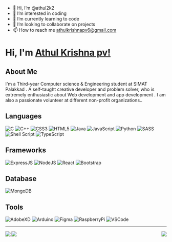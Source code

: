 - 👋 Hi, I’m @athul2k2
- 👀 I’m interested in coding 
- 🌱 I’m currently learning to code
- 💞️ I’m looking to collaborate on projects
- 📫 How to reach me athulkrishnapv6@gmail.com

<!---
athul2k2/athul2k2 is a ✨ special ✨ repository because its `README.md` (this file) appears on your GitHub profile.
You can click the Preview link to take a look at your changes.
--->


# Hi, I'm [Athul Krishna pv!](https://www.linkedin.com/in/athul-krishna-pv-9a12301a8//)

## About Me
  I'm a Third-year Computer science & Engineering student at SIMAT Palakkad . A self-taught creative developer and problem solver, who is extremely enthusiastic about Web development and app development . I am also a passionate volunteer at different non-profit organizations..

## Languages
![C](https://img.shields.io/badge/c-%2300599C.svg?style=for-the-badge&logo=c&logoColor=white)
![C++](https://img.shields.io/badge/c++-%2300599C.svg?style=for-the-badge&logo=c%2B%2B&logoColor=white)
![CSS3](https://img.shields.io/badge/css3-%231572B6.svg?style=for-the-badge&logo=css3&logoColor=white)
![HTML5](https://img.shields.io/badge/html5-%23E34F26.svg?style=for-the-badge&logo=html5&logoColor=white)
![Java](https://img.shields.io/badge/java-%23ED8B00.svg?style=for-the-badge&logo=java&logoColor=white)
![JavaScript](https://img.shields.io/badge/javascript-%23323330.svg?style=for-the-badge&logo=javascript&logoColor=%23F7DF1E)
![Python](https://img.shields.io/badge/python-3670A0?style=for-the-badge&logo=python&logoColor=ffdd54)
![SASS](https://img.shields.io/badge/SASS-hotpink.svg?style=for-the-badge&logo=SASS&logoColor=white)
![Shell Script](https://img.shields.io/badge/shell_script-%23121011.svg?style=for-the-badge&logo=gnu-bash&logoColor=white)
![TypeScript](https://img.shields.io/badge/TypeScript-007ACC?style=for-the-badge&logo=typescript&logoColor=white)

## Frameworks
![ExpressJS](https://img.shields.io/badge/Express.js-404D59?style=for-the-badge)
![NodeJS](https://img.shields.io/badge/node.js-6DA55F?style=for-the-badge&logo=node.js&logoColor=white)
![React](https://img.shields.io/badge/react-%2320232a.svg?style=for-the-badge&logo=react&logoColor=%2361DAFB)
![Bootstrap](https://img.shields.io/badge/bootstrap-%23563D7C.svg?style=for-the-badge&logo=bootstrap&logoColor=white)


## Database
![MongoDB](https://img.shields.io/badge/MongoDB-4EA94B?style=for-the-badge&logo=mongodb&logoColor=whit)

## Tools
![AdobeXD](https://img.shields.io/badge/Adobe%20XD-470137?style=for-the-badge&logo=Adobe%20XD&logoColor=#FF61F6)
![Arduino](https://img.shields.io/badge/Arduino-00979D?style=for-the-badge&logo=Arduino&logoColor=white)
![Figma](https://img.shields.io/badge/Figma-272727?style=for-the-badge&logo=figma&logoColor=white)
![RaspberryPi](	https://img.shields.io/badge/Raspberry%20Pi-A22846?style=for-the-badge&logo=Raspberry%20Pi&logoColor=white)
![VSCode](	https://img.shields.io/badge/Visual_Studio_Code-0078D4?style=for-the-badge&logo=visual%20studio%20code&logoColor=white)

---

<img align="left" src="https://github-readme-stats.vercel.app/api?username=Basil-Reji&show_icons=true&include_all_commits=true&theme=github_dark&hide_border=true" />

<img align="right" src="https://github-readme-stats.vercel.app/api/top-langs/?username=Basil-Reji&layout=compact&theme=github_dark&hide_border=true" />

<img align="left" src="https://github-readme-streak-stats.herokuapp.com?user=Basil-Reji&theme=algolia&hide_border=true&date_format=M%20j%5B%2C%20Y%5D&background=0D1117" />

